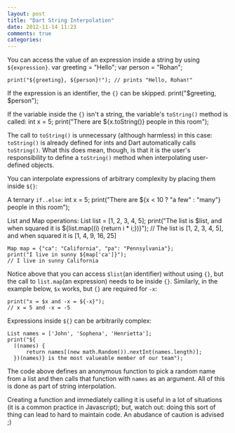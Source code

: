```yaml
---
layout: post
title: "Dart String Interpolation"
date: 2012-11-14 11:23
comments: true
categories: 
---
```


You can access the value of an expression inside a string by using `${expression}`.
    var greeting = "Hello";
    var person = "Rohan";
  
    print("${greeting}, ${person}!"); // prints "Hello, Rohan!"
  
If the expression is an identifier, the `{}` can be skipped.
    print("$greeting, $person");
  
If the variable inside the `{}` isn't a string, the variable's `toString()` method is called:
    int x = 5;
    print("There are ${x.toString()} people in this room");

The call to `toString()` is unnecessary (although harmless) in this case: `toString()` is already defined 
for ints and Dart automatically calls `toString()`. What this does mean, though, is that it is the user's
responsibility to define a `toString()` method when interpolating user-defined objects.
  
You can interpolate expressions of arbitrary complexity by placing them inside `${}`:

A ternary `if..else`:
    int x = 5;
    print("There are ${x < 10 ? "a few" : "many"} people in this room");
  
List and Map operations:
    List list = [1, 2, 3, 4, 5];
    print("The list is $list, and when squared it is ${list.map((i) {return i * i;})}");
    // The list is [1, 2, 3, 4, 5], and when squared it is [1, 4, 9, 16, 25]
 
    Map map = {"ca": "California", "pa": "Pennsylvania"};
    print("I live in sunny ${map['ca']}");
    // I live in sunny California

Notice above that you can access `$list`(an identifier) without using `{}`, but the call to `list.map`(an expression) 
needs to be inside `{}`. Similarly, in the example below, `$x` works, but `{}` are required for `-x`:

    print("x = $x and -x = ${-x}");
    // x = 5 and -x = -5

Expressions inside `${}` can be arbitrarily complex:

    List names = ['John', 'Sophena', 'Henrietta'];
    print("${
      ((names) {
          return names[(new math.Random()).nextInt(names.length)];
      })(names)} is the most valueable member of our team");

The code above defines an anonymous function to pick a random name from a list and then calls that function with 
`names` as an argument. All of this is done as part of string interpolation.

Creating a function and immediately calling it is useful in a lot of situations (it is a common practice in Javascript); but, watch out: 
doing this sort of thing can lead to hard to maintain code. An abudance of caution is advised ;) 
